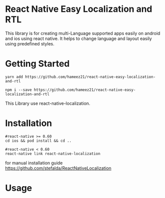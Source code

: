 # React Native Easy Localization and RTL

This library is for creating multi-Language supported apps easily on android and ios using react native.
It helps to change language and layout easily using predefined styles.

# Getting Started

`yarn add https://github.com/hameez21/react-native-easy-localization-and-rtl`

`npm i --save https://github.com/hameez21/react-native-easy-localization-and-rtl`

This Library use react-native-localization.
# Installation

```
#react-native >= 0.60
cd ios && pod install && cd ..

#react-native < 0.60
react-native link react-native-localization
```

for manual installation guide https://github.com/stefalda/ReactNativeLocalization

# Usage
